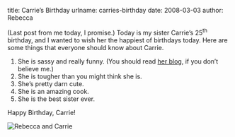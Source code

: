 title: Carrie&#x02bc;s Birthday
urlname: carries-birthday
date: 2008-03-03
author: Rebecca

(Last post from me today, I promise.) Today is my sister Carrie&#x02bc;s
25<sup>th</sup> birthday, and I wanted to wish her the happiest of birthdays
today. Here are some things that everyone should know about Carrie.

1.  She is sassy and really funny. (You should read [her blog][a], if you
    don&#x02bc;t believe me.)
2.  She is tougher than you might think she is.
3.  She&#x02bc;s pretty darn cute.
4.  She is an amazing cook.
5.  She is the best sister ever.

Happy Birthday, Carrie!

<img src="{static}/images/2007-01-02-rebecca-carrie.jpg" alt="Rebecca and Carrie" class="img-fluid" />

[a]: https://missberrie.blogspot.com/
